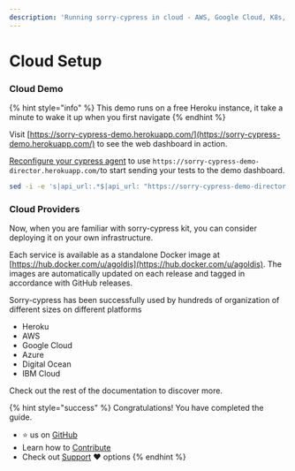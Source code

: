 ```yaml
---
description: 'Running sorry-cypress in cloud - AWS, Google Cloud, K8s, Heroku'
---
```


# Cloud Setup

### Cloud Demo

{% hint style="info" %}
This demo runs on a free Heroku instance, it take a minute to wake it up when you first navigate 
{% endhint %}

Visit [https://sorry-cypress-demo.herokuapp.com/](https://sorry-cypress-demo.herokuapp.com/) to see the web dashboard in action. 

[Reconfigure your cypress agent](../cypress-agent/cli-one-liners.md) to use `https://sorry-cypress-demo-director.herokuapp.com/`to start sending your tests to the demo dashboard.

```bash
sed -i -e 's|api_url:.*$|api_url: "https://sorry-cypress-demo-director.herokuapp.com/"|g' /*/.cache/Cypress/*/Cypress/resources/app/packages/server/config/app.yml
```

### Cloud Providers

Now, when you are familiar with sorry-cypress kit, you can consider deploying it on your own infrastructure. 

Each service is available as a standalone Docker image at [https://hub.docker.com/u/agoldis](https://hub.docker.com/u/agoldis). The images are automatically updated on each release and tagged in accordance with GitHub releases.

Sorry-cypress has been successfully used by hundreds of organization of different sizes on different platforms

* Heroku
* AWS
* Google Cloud
* Azure
* Digital Ocean
* IBM Cloud

Check out the rest of the documentation to discover more.

{% hint style="success" %}
Congratulations! You have completed the guide. 

* ⭐️ us on [GitHub](https://github.com/sorry-cypress/sorry-cypress)
* Learn how to [Contribute](../contributions.md)
* Check out [Support](../support-us.md) ❤️ options
{% endhint %}







